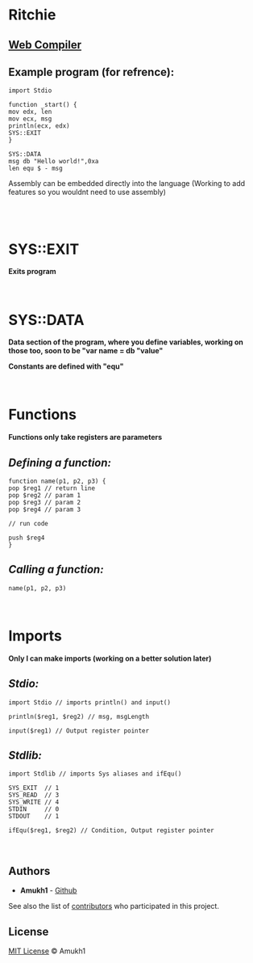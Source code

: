 # Ritchie

## [Web Compiler](https://www.jdoodle.com/compile-assembler-nasm-online/)

## Example program (for refrence):

```
import Stdio

function _start() {
mov	edx, len  
mov	ecx, msg
println(ecx, edx)
SYS::EXIT
}

SYS::DATA
msg db "Hello world!",0xa
len	equ	$ - msg

```
Assembly can be embedded directly into the language (Working to add features so you wouldnt need to use assembly)

<br>
<br>

# SYS::EXIT
**Exits program**

<br>

# SYS::DATA
**Data section of the program, where you define variables, working on those too, soon to be "var name = db "value"**

**Constants are defined with "equ"**

<br>

# Functions
**Functions only take registers are parameters**

## *Defining a function:*
```
function name(p1, p2, p3) {
pop $reg1 // return line
pop $reg2 // param 1
pop $reg3 // param 2
pop $reg4 // param 3

// run code

push $reg4
}
```

## *Calling a function:*
```
name(p1, p2, p3)
```

<br>

# Imports
**Only I can make imports (working on a better solution later)**

## *Stdio:*
```
import Stdio // imports println() and input()

println($reg1, $reg2) // msg, msgLength

input($reg1) // Output register pointer
```

## *Stdlib:*
```
import Stdlib // imports Sys aliases and ifEqu()

SYS_EXIT  // 1
SYS_READ  // 3
SYS_WRITE // 4
STDIN     // 0
STDOUT    // 1

ifEqu($reg1, $reg2) // Condition, Output register pointer
```

<br>

## Authors

* **Amukh1** - [Github](https://github.com/amukh1)

See also the list of [contributors](https://github.com/amukh1/Ritchie/contributors) who participated in this project.

## License

[MIT License](https://andreasonny.mit-license.org/2022) © Amukh1